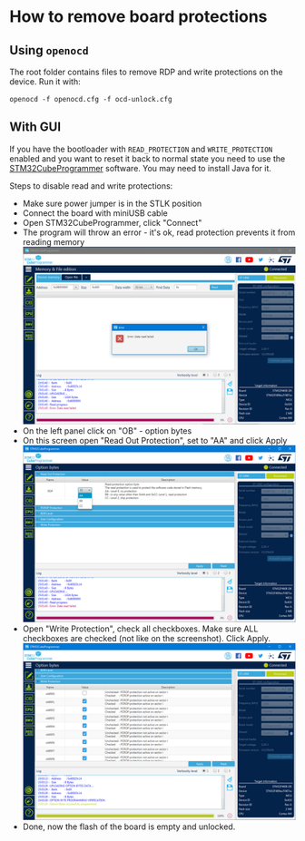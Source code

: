 # How to remove board protections

## Using `openocd`

The root folder contains files to remove RDP and write protections on the device. Run it with:

```
openocd -f openocd.cfg -f ocd-unlock.cfg
```

## With GUI

If you have the bootloader with `READ_PROTECTION` and `WRITE_PROTECTION` enabled and you want to reset it back to normal state you need to use the [STM32CubeProgrammer](https://www.st.com/en/development-tools/stm32cubeprog.html) software. You may need to install Java for it.

Steps to disable read and write protections:

- Make sure power jumper is in the STLK position
- Connect the board with miniUSB cable
- Open STM32CubeProgrammer, click "Connect"
- The program will throw an error - it's ok, read protection prevents it from reading memory
![1](./screenshots/1.png)
- On the left panel click on "OB" - option bytes
- On this screen open "Read Out Protection", set to "AA" and click Apply
![2](./screenshots/2.png)
- Open "Write Protection", check all checkboxes. Make sure ALL checkboxes are checked (not like on the screenshot). Click Apply.
![3](./screenshots/3.png)
- Done, now the flash of the board is empty and unlocked.

